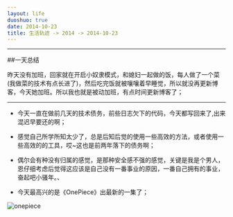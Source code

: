 ```yaml
---
layout: life
duoshuo: true
date: 2014-10-23
title: 生活轨迹 -> 2014 -> 2014-10-23
---
```


-----------

##一天总结
> 
昨天没有加班，回家就在开启小奴隶模式，和媳妇一起做的饭，每人做了一个菜(我做菜的技术有点长进了)，然后吃完饭就被嚷嚷着早睡觉，所以就没再更新博客，今天她加班。所以我也就是被动加班，有点时间更新博客了；

******
* 今天一直在做前几天的技术债务，前些日志欠下的代码，今天都写回来了,出来混迟早要还的啊；

* 感觉自己所学所知太少了，总是后知后觉的使用一些高效的方法，或者使用一些高效的的工具，哎~这也是前两年落下的债务啊；

* 偶尔会有种没有归属的感觉，是那种安全感不强的感觉，关键是我是个男人，恩仔细考虑后觉得这应该是自己没有一番事业的原因，一番自己拥有的事业，奋起吧小骚年。、

* 今天最高兴的是《OnePiece》出最新的一集了；

![onepiece](/life/2014/2014Res/2014-10-23.jpg)